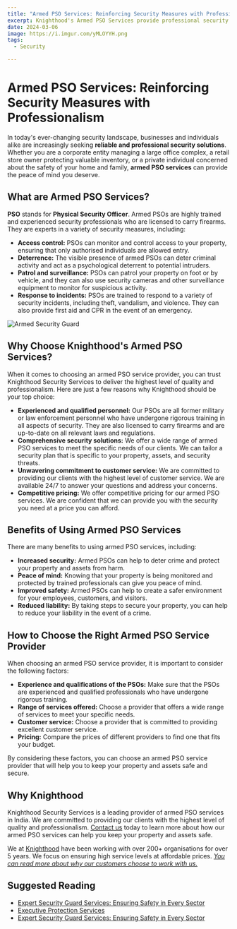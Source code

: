 ```yaml
---
title: "Armed PSO Services: Reinforcing Security Measures with Professionalism"
excerpt: Knighthood's Armed PSO Services provide professional security measures to safeguard your property and assets.
date: 2024-03-06
image: https://i.imgur.com/yMLOYYH.png
tags:
  - Security

---
```

# Armed PSO Services: Reinforcing Security Measures with Professionalism

In today's ever-changing security landscape, businesses and individuals alike are increasingly seeking **reliable and professional security solutions**. Whether you are a corporate entity managing a large office complex, a retail store owner protecting valuable inventory, or a private individual concerned about the safety of your home and family, **armed PSO services** can provide the peace of mind you deserve.

## What are Armed PSO Services?

**PSO** stands for **Physical Security Officer**. Armed PSOs are highly trained and experienced security professionals who are licensed to carry firearms. They are experts in a variety of security measures, including:

- **Access control:** PSOs can monitor and control access to your property, ensuring that only authorised individuals are allowed entry.
- **Deterrence:** The visible presence of armed PSOs can deter criminal activity and act as a psychological deterrent to potential intruders.
- **Patrol and surveillance:** PSOs can patrol your property on foot or by vehicle, and they can also use security cameras and other surveillance equipment to monitor for suspicious activity.
- **Response to incidents:** PSOs are trained to respond to a variety of security incidents, including theft, vandalism, and violence. They can also provide first aid and CPR in the event of an emergency.

![Armed Security Guard](https://i.imgur.com/jDvf1Qw.png)

## Why Choose Knighthood's Armed PSO Services?

When it comes to choosing an armed PSO service provider, you can trust Knighthood Security Services to deliver the highest level of quality and professionalism. Here are just a few reasons why Knighthood should be your top choice:

- **Experienced and qualified personnel:** Our PSOs are all former military or law enforcement personnel who have undergone rigorous training in all aspects of security. They are also licensed to carry firearms and are up-to-date on all relevant laws and regulations.
- **Comprehensive security solutions:** We offer a wide range of armed PSO services to meet the specific needs of our clients. We can tailor a security plan that is specific to your property, assets, and security threats.
- **Unwavering commitment to customer service:** We are committed to providing our clients with the highest level of customer service. We are available 24/7 to answer your questions and address your concerns.
- **Competitive pricing:** We offer competitive pricing for our armed PSO services. We are confident that we can provide you with the security you need at a price you can afford.

## Benefits of Using Armed PSO Services

There are many benefits to using armed PSO services, including:

- **Increased security:** Armed PSOs can help to deter crime and protect your property and assets from harm.
- **Peace of mind:** Knowing that your property is being monitored and protected by trained professionals can give you peace of mind.
- **Improved safety:** Armed PSOs can help to create a safer environment for your employees, customers, and visitors.
- **Reduced liability:** By taking steps to secure your property, you can help to reduce your liability in the event of a crime.

## How to Choose the Right Armed PSO Service Provider

When choosing an armed PSO service provider, it is important to consider the following factors:

- **Experience and qualifications of the PSOs:** Make sure that the PSOs are experienced and qualified professionals who have undergone rigorous training.
- **Range of services offered:** Choose a provider that offers a wide range of services to meet your specific needs.
- **Customer service:** Choose a provider that is committed to providing excellent customer service.
- **Pricing:** Compare the prices of different providers to find one that fits your budget.

By considering these factors, you can choose an armed PSO service provider that will help you to keep your property and assets safe and secure.

## Why Knighthood

Knighthood Security Services is a leading provider of armed PSO services in India. We are committed to providing our clients with the highest level of quality and professionalism. [Contact us](/contact) today to learn more about how our armed PSO services can help you keep your property and assets safe.

We at [Knighthood](http://knighthood.co) have been working with over 200+ organisations for over 5 years. We focus on ensuring high service levels at affordable prices. [*You can read more about why our customers choose to work with us.*](http://knighthood.co/whyus)



## Suggested Reading
- [Expert Security Guard Services: Ensuring Safety in Every Sector](/blog/expert-security-guard-services)
- [Executive Protection Services](/blog/exececutive-security)
- [Expert Security Guard Services: Ensuring Safety in Every Sector](/blog/expert-security-guard-services)



